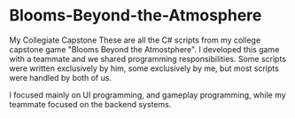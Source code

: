 # Blooms-Beyond-the-Atmosphere
My Collegiate Capstone
These are all the C# scripts from my college capstone game "Blooms Beyond the Atmostphere".  I developed this game with a teammate and we shared programming responsibilities. Some scripts were written exclusively by him, some exclusively by me, but most scripts were handled by both of us.  

I focused mainly on UI programming, and gameplay programming, while my teammate focused on the backend systems.
